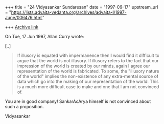 +++
title = "24 Vidyasankar Sundaresan"
date = "1997-06-17"
upstream_url = "https://lists.advaita-vedanta.org/archives/advaita-l/1997-June/006476.html"

+++
[Archive link](https://lists.advaita-vedanta.org/archives/advaita-l/1997-June/006476.html)

On Tue, 17 Jun 1997, Allan Curry wrote:

[..]

> If illusory is equated with impermanence then I would find it difficult to
> argue that the world is not illusory. If illusory refers to the fact that
> our impression of the world is created by our minds, again I agree our
> representation of the world is fabricated. To some, the "illusory nature of
> the world" implies the non-existence of any extra-mental source of data
> which go into the making of our representation of the world. This is a
> much more difficult case to make and one that I am not convinced of.

You are in good company! SankarAcArya himself is not convinced about such
a proposition.

Vidyasankar

